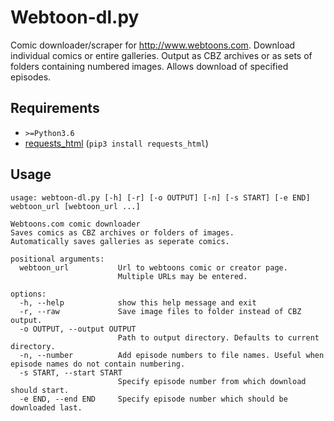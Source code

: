 Webtoon-dl.py
=============

Comic downloader/scraper for http://www.webtoons.com. Download individual comics or entire galleries. Output as CBZ archives or as sets of folders containing numbered images.
Allows download of specified episodes.

Requirements
------------

 * `>=Python3.6`
 * [requests_html](https://github.com/kennethreitz/requests-html) (`pip3 install requests_html`)

Usage
-----

```
usage: webtoon-dl.py [-h] [-r] [-o OUTPUT] [-n] [-s START] [-e END] webtoon_url [webtoon_url ...]

Webtoons.com comic downloader
Saves comics as CBZ archives or folders of images.
Automatically saves galleries as seperate comics.

positional arguments:
  webtoon_url           Url to webtoons comic or creator page.
                        Multiple URLs may be entered.

options:
  -h, --help            show this help message and exit
  -r, --raw             Save image files to folder instead of CBZ output.
  -o OUTPUT, --output OUTPUT
                        Path to output directory. Defaults to current directory.
  -n, --number          Add episode numbers to file names. Useful when episode names do not contain numbering.
  -s START, --start START
                        Specify episode number from which download should start.
  -e END, --end END     Specify episode number which should be downloaded last.
```
